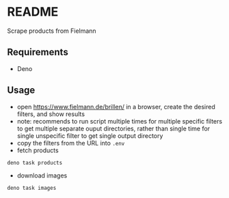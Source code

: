 # README

Scrape products from Fielmann



## Requirements

- Deno



## Usage

- open https://www.fielmann.de/brillen/ in a browser, create the desired filters, and show results
- note: recommends to run script multiple times for multiple specific filters to get multiple separate ouput directories, rather than single time for single unspecific filter to get single output directory
- copy the filters from the URL into `.env`
- fetch products

```sh
deno task products
```

- download images

```sh
deno task images
```
